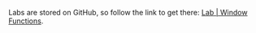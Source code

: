 <br><br>

Labs are stored on GitHub, so follow the link to get there: [Lab | Window Functions](https://github.com/data-bootcamp-v4/lab-sql-window-functions).
